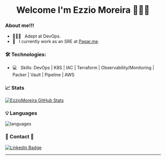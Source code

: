 <h1 align="center">
Welcome I'm Ezzio Moreira 👋👋👋
</h1>

### About me!!!

- 👨🏻‍💻 &nbsp; Adept at DevOps.
- 💼 &nbsp; I currently work as an SRE at [Pagar.me](https://pagar.me).

### 🛠 Technologies:
- 💻 &nbsp; Skills: DevOps | K8S | IAC | Terraform | Observability/Monitoring | Packer | Vault | Pipeline | AWS

### 📈 Stats 
[![EzzioMoreira GitHub Stats](https://github-readme-stats.vercel.app/api?username=EzzioMoreira&theme=cobalt&show_icons=true)](https://github.com/EzzioMoreira)

### 💡  Languages
![languages](https://github-readme-stats.vercel.app/api/top-langs/?username=EzzioMoreira&hide=scss&layout=compact&theme=cobalt&title_color=2ED3EA)

### 👀 Contact 👀 
[![Linkedin Badge](https://img.shields.io/badge/-LinkedIn-blue?style=flat-square&logo=Linkedin&logoColor=white&link=https://www.linkedin.com/in/ezzio-moreira-89587898/)](https://www.linkedin.com/in/ezzio-moreira-89587898/)
<hr>
